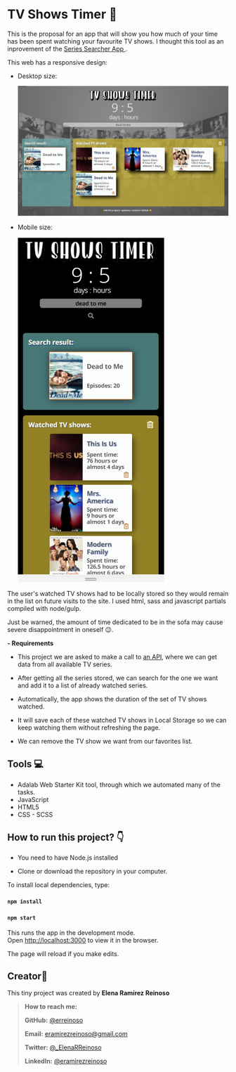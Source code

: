 # TV Shows Timer :movie_camera:

This is the proposal for an app that will show you how much of your time has been spent watching your favourite TV shows. I thought this tool as an inprovement of the [Series Searcher App ](https://github.com/erreinoso/Series-searcher).

This web has a responsive design:

- Desktop size:

  ![screenshot of search page - desktop layout](https://github.com/erreinoso/tv-shows-timer/blob/master/readme-screenshot.PNG)

- Mobile size:<br>

  ![screenshot of search page - mobile layout](https://github.com/erreinoso/tv-shows-timer/blob/master/readme-screenshot-mobile.PNG)

The user's watched TV shows had to be locally stored so they would remain in the list on future visits to the site. I used html, sass and javascript partials compiled with node/gulp.

Just be warned, the amount of time dedicated to be in the sofa may cause severe disappointment in oneself 😉.

**- Requirements**

- This project we are asked to make a call to [an API](https://www.episodate.com/api), where we can get data from all available TV series.

- After getting all the series stored, we can search for the one we want and add it to a list of already watched series.

- Automatically, the app shows the duration of the set of TV shows watched.

- It will save each of these watched TV shows in Local Storage so we can keep watching them without refreshing the page.

- We can remove the TV show we want from our favorites list.

## Tools 💻

- Adalab Web Starter Kit tool, through which we automated many of the tasks.
- JavaScript
- HTML5
- CSS - SCSS

## How to run this project? :point_down:

- You need to have Node.js installed

- Clone or download the repository in your computer.

To install local dependencies, type:

#### `npm install`

#### `npm start`

This runs the app in the development mode.<br />
Open [http://localhost:3000](http://localhost:3000) to view it in the browser.

The page will reload if you make edits.<br />

## Creator👋

This tiny project was created by **Elena Ramírez Reinoso**

> **How to reach me:**
>
> **GitHub:** [@erreinoso](https://github.com/erreinoso)
>
> **Email:** <eramirezreinoso@gmail.com>
>
> **Twitter:** [@\_ElenaRReinoso](https://twitter.com/_ElenaRReinoso)
>
> **LinkedIn:** [@eramirezreinoso](https://www.linkedin.com/in/eramirezreinoso/)
